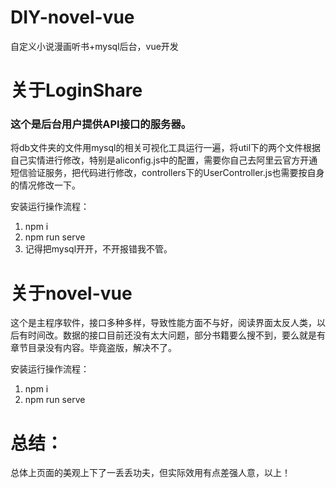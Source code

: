 # DIY-novel-vue
自定义小说漫画听书+mysql后台，vue开发

# 关于LoginShare

### 这个是后台用户提供API接口的服务器。

将db文件夹的文件用mysql的相关可视化工具运行一遍，将util下的两个文件根据自己实情进行修改，特别是aliconfig.js中的配置，需要你自己去阿里云官方开通短信验证服务，把代码进行修改，controllers下的UserController.js也需要按自身的情况修改一下。

安装运行操作流程：

1. npm i
2. npm run serve
3. 记得把mysql开开，不开报错我不管。

# 关于novel-vue

这个是主程序软件，接口多种多样，导致性能方面不与好，阅读界面太反人类，以后有时间改。数据的接口目前还没有太大问题，部分书籍要么搜不到，要么就是有章节目录没有内容。毕竟盗版，解决不了。

安装运行操作流程：

1. npm i
2. npm run serve

# 总结：

总体上页面的美观上下了一丢丢功夫，但实际效用有点差强人意，以上！